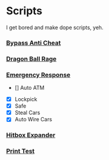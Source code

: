# Scripts

I get bored and make dope scripts, yeh.

### [Bypass Anti Cheat](Bypass%20Anti%20Cheat.lua)
### [Dragon Ball Rage](Dragon%20Ball%20Rage.lua)
### [Emergency Response](Emergency%20Response.lua)
- [] Auto ATM
- [x] Lockpick
- [x] Safe
- [x] Steal Cars
- [x] Auto Wire Cars

### [Hitbox Expander](Hitbox%20Expander.lua)
### [Print Test](Print%20Test.lua)
